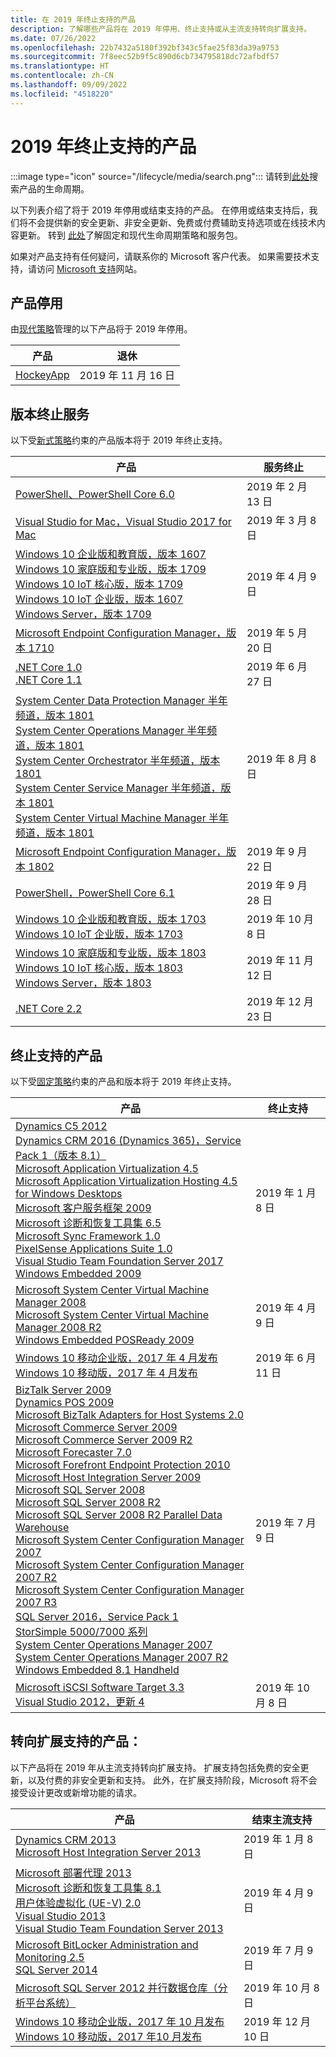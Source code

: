 ```yaml
---
title: 在 2019 年终止支持的产品
description: 了解哪些产品将在 2019 年停用、终止支持或从主流支持转向扩展支持。
ms.date: 07/26/2022
ms.openlocfilehash: 22b7432a5180f392bf343c5fae25f83da39a9753
ms.sourcegitcommit: 7f8eec52b9f5c890d6cb734795818dc72afbdf57
ms.translationtype: HT
ms.contentlocale: zh-CN
ms.lasthandoff: 09/09/2022
ms.locfileid: "4518220"
---
```

# <a name="products-ending-support-in-2019"></a>2019 年终止支持的产品

:::image type="icon" source="/lifecycle/media/search.png":::
请转到[此处](/lifecycle/products/)搜索产品的生命周期。

以下列表介绍了将于 2019 年停用或结束支持的产品。 在停用或结束支持后，我们将不会提供新的安全更新、非安全更新、免费或付费辅助支持选项或在线技术内容更新。 转到 [此处](/lifecycle/overview/product-end-of-support-overview)了解固定和现代生命周期策略和服务包。

如果对产品支持有任何疑问，请联系你的 Microsoft 客户代表。 如果需要技术支持，请访问 [Microsoft 支持](https://support.microsoft.com/contactus/?ws=support)网站。

## <a name="product-retirements"></a>产品停用

由[现代策略](/lifecycle/policies/modern)管理的以下产品将于 2019 年停用。

| 产品 | 退休 |
| --- | --- |
| [HockeyApp](/lifecycle/products/hockeyapp?branch=live)<br> | 2019 年 11 月 16 日 |


## <a name="release-end-of-servicing"></a>版本终止服务

以下受[新式策略](/lifecycle/policies/modern)约束的产品版本将于 2019 年终止支持。

| 产品 | 服务终止 |
| --- | --- |
| [PowerShell、PowerShell Core 6.0](/lifecycle/products/powershell?branch=live)<br> | 2019 年 2 月 13 日 |
| [Visual Studio for Mac，Visual Studio 2017 for Mac](/lifecycle/products/visual-studio-for-mac?branch=live)<br> | 2019 年 3 月 8 日 |
| [Windows 10 企业版和教育版，版本 1607](/lifecycle/products/windows-10-enterprise-and-education?branch=live)<br>[Windows 10 家庭版和专业版，版本 1709](/lifecycle/products/windows-10-home-and-pro?branch=live)<br>[Windows 10 IoT 核心版，版本 1709](/lifecycle/products/windows-10-iot-core?branch=live)<br>[Windows 10 IoT 企业版，版本 1607](/lifecycle/products/windows-10-iot-enterprise?branch=live)<br>[Windows Server，版本 1709](/lifecycle/products/windows-server?branch=live)<br> | 2019 年 4 月 9 日 |
| [Microsoft Endpoint Configuration Manager，版本 1710](/lifecycle/products/microsoft-endpoint-configuration-manager?branch=live)<br> | 2019 年 5 月 20 日 |
| [.NET Core 1.0](/lifecycle/products/microsoft-net-and-net-core?branch=live)<br>[.NET Core 1.1](/lifecycle/products/microsoft-net-and-net-core?branch=live)<br> | 2019 年 6 月 27 日 |
| [System Center Data Protection Manager 半年频道，版本 1801](/lifecycle/products/system-center-data-protection-manager-semi-annual-channel?branch=live)<br>[System Center Operations Manager 半年频道，版本 1801](/lifecycle/products/system-center-operations-manager-semi-annual-channel?branch=live)<br>[System Center Orchestrator 半年频道，版本 1801](/lifecycle/products/system-center-orchestrator-semi-annual-channel?branch=live)<br>[System Center Service Manager 半年频道，版本 1801](/lifecycle/products/system-center-service-manager-semi-annual-channel?branch=live)<br>[System Center Virtual Machine Manager 半年频道，版本 1801](/lifecycle/products/system-center-virtual-machine-manager-semi-annual-channel?branch=live)<br> | 2019 年 8 月 8 日 |
| [Microsoft Endpoint Configuration Manager，版本 1802](/lifecycle/products/microsoft-endpoint-configuration-manager?branch=live)<br> | 2019 年 9 月 22 日 |
| [PowerShell，PowerShell Core 6.1](/lifecycle/products/powershell?branch=live)<br> | 2019 年 9 月 28 日 |
| [Windows 10 企业版和教育版，版本 1703](/lifecycle/products/windows-10-enterprise-and-education?branch=live)<br>[Windows 10 IoT 企业版，版本 1703](/lifecycle/products/windows-10-iot-enterprise?branch=live)<br> | 2019 年 10 月 8 日 |
| [Windows 10 家庭版和专业版，版本 1803](/lifecycle/products/windows-10-home-and-pro?branch=live)<br>[Windows 10 IoT 核心版，版本 1803](/lifecycle/products/windows-10-iot-core?branch=live)<br>[Windows Server，版本 1803](/lifecycle/products/windows-server?branch=live)<br> | 2019 年 11 月 12 日 |
| [.NET Core 2.2](/lifecycle/products/microsoft-net-and-net-core?branch=live)<br> | 2019 年 12 月 23 日 |


## <a name="products-reaching-end-of-support"></a>终止支持的产品

以下受[固定策略](/lifecycle/policies/fixed)约束的产品和版本将于 2019 年终止支持。

| 产品 | 终止支持 |
| --- | --- |
| [Dynamics C5 2012](/lifecycle/products/dynamics-c5-2012?branch=live)<br>[Dynamics CRM 2016 (Dynamics 365)，Service Pack 1（版本 8.1）](/lifecycle/products/dynamics-crm-2016-dynamics-365?branch=live)<br>[Microsoft Application Virtualization 4.5](/lifecycle/products/microsoft-application-virtualization-45?branch=live)<br>[Microsoft Application Virtualization Hosting 4.5 for Windows Desktops](/lifecycle/products/microsoft-application-virtualization-hosting-45?branch=live)<br>[Microsoft 客户服务框架 2009](/lifecycle/products/microsoft-customer-care-framework-2009?branch=live)<br>[Microsoft 诊断和恢复工具集 6.5](/lifecycle/products/microsoft-diagnostics-and-recovery-toolset-65?branch=live)<br>[Microsoft Sync Framework 1.0](/lifecycle/products/microsoft-sync-framework-10?branch=live)<br>[PixelSense Applications Suite 1.0](/lifecycle/products/pixelsense-applications-suite-10?branch=live)<br>[Visual Studio Team Foundation Server 2017](/lifecycle/products/visual-studio-team-foundation-server-2017?branch=live)<br>[Windows Embedded 2009](/lifecycle/products/windows-embedded-2009?branch=live)<br> | 2019 年 1 月 8 日 |
| [Microsoft System Center Virtual Machine Manager 2008](/lifecycle/products/microsoft-system-center-virtual-machine-manager-2008?branch=live)<br>[Microsoft System Center Virtual Machine Manager 2008 R2](/lifecycle/products/microsoft-system-center-virtual-machine-manager-2008-r2?branch=live)<br>[Windows Embedded POSReady 2009](/lifecycle/products/windows-embedded-posready-2009?branch=live)<br> | 2019 年 4 月 9 日 |
| [Windows 10 移动企业版，2017 年 4 月发布](/lifecycle/products/windows-10-mobile-enterprise-released-in-april-2017?branch=live)<br>[Windows 10 移动版，2017 年 4 月发布](/lifecycle/products/windows-10-mobile-released-in-april-2017?branch=live)<br> | 2019 年 6 月 11 日 |
| [BizTalk Server 2009](/lifecycle/products/biztalk-server-2009?branch=live)<br>[Dynamics POS 2009](/lifecycle/products/dynamics-pos-2009?branch=live)<br>[Microsoft BizTalk Adapters for Host Systems 2.0](/lifecycle/products/microsoft-biztalk-adapters-for-host-systems-20?branch=live)<br>[Microsoft Commerce Server 2009](/lifecycle/products/microsoft-commerce-server-2009?branch=live)<br>[Microsoft Commerce Server 2009 R2](/lifecycle/products/microsoft-commerce-server-2009-r2?branch=live)<br>[Microsoft Forecaster 7.0](/lifecycle/products/microsoft-forecaster-70?branch=live)<br>[Microsoft Forefront Endpoint Protection 2010](/lifecycle/products/microsoft-forefront-endpoint-protection-2010?branch=live)<br>[Microsoft Host Integration Server 2009](/lifecycle/products/microsoft-host-integration-server-2009?branch=live)<br>[Microsoft SQL Server 2008](/lifecycle/products/microsoft-sql-server-2008?branch=live)<br>[Microsoft SQL Server 2008 R2](/lifecycle/products/microsoft-sql-server-2008-r2?branch=live)<br>[Microsoft SQL Server 2008 R2 Parallel Data Warehouse](/lifecycle/products/microsoft-sql-server-2008-r2-parallel-data-warehouse?branch=live)<br>[Microsoft System Center Configuration Manager 2007](/lifecycle/products/microsoft-system-center-configuration-manager-2007?branch=live)<br>[Microsoft System Center Configuration Manager 2007 R2](/lifecycle/products/microsoft-system-center-configuration-manager-2007-r2?branch=live)<br>[Microsoft System Center Configuration Manager 2007 R3](/lifecycle/products/microsoft-system-center-configuration-manager-2007-r3?branch=live)<br>[SQL Server 2016，Service Pack 1](/lifecycle/products/sql-server-2016?branch=live)<br>[StorSimple 5000/7000 系列](/lifecycle/products/storsimple-50007000-series?branch=live)<br>[System Center Operations Manager 2007](/lifecycle/products/system-center-operations-manager-2007?branch=live)<br>[System Center Operations Manager 2007 R2](/lifecycle/products/system-center-operations-manager-2007-r2?branch=live)<br>[Windows Embedded 8.1 Handheld](/lifecycle/products/windows-embedded-81-handheld?branch=live)<br> | 2019 年 7 月 9 日 |
| [Microsoft iSCSI Software Target 3.3](/lifecycle/products/microsoft-iscsi-software-target-33?branch=live)<br>[Visual Studio 2012，更新 4](/lifecycle/products/visual-studio-2012?branch=live)<br> | 2019 年 10 月 8 日 |


## <a name="products-moving-to-extended-support"></a>转向扩展支持的产品：

以下产品将在 2019 年从主流支持转向扩展支持。 扩展支持包括免费的安全更新，以及付费的非安全更新和支持。 此外，在扩展支持阶段，Microsoft 将不会接受设计更改或新增功能的请求。

| 产品 | 结束主流支持 |
| --- | --- |
| [Dynamics CRM 2013](/lifecycle/products/dynamics-crm-2013?branch=live)<br>[Microsoft Host Integration Server 2013](/lifecycle/products/microsoft-host-integration-server-2013?branch=live)<br> | 2019 年 1 月 8 日 |
| [Microsoft 部署代理 2013](/lifecycle/products/microsoft-deployment-agent-2013?branch=live)<br>[Microsoft 诊断和恢复工具集 8.1](/lifecycle/products/microsoft-diagnostics-and-recovery-toolset-81?branch=live)<br>[用户体验虚拟化 (UE-V) 2.0](/lifecycle/products/user-experience-virtualization-uev-20?branch=live)<br>[Visual Studio 2013](/lifecycle/products/visual-studio-2013?branch=live)<br>[Visual Studio Team Foundation Server 2013](/lifecycle/products/visual-studio-team-foundation-server-2013?branch=live)<br> | 2019 年 4 月 9 日 |
| [Microsoft BitLocker Administration and Monitoring 2.5](/lifecycle/products/microsoft-bitlocker-administration-and-monitoring-25?branch=live)<br>[SQL Server 2014](/lifecycle/products/sql-server-2014?branch=live)<br> | 2019 年 7 月 9 日 |
| [Microsoft SQL Server 2012 并行数据仓库（分析平台系统）](/lifecycle/products/microsoft-sql-server-2012-parallel-data-warehouse-analytics-platform-system?branch=live)<br> | 2019 年 10 月 8 日 |
| [Windows 10 移动企业版，2017 年 10 月发布](/lifecycle/products/windows-10-mobile-enterprise-released-in-october-2017?branch=live)<br>[Windows 10 移动版，2017 年10 月发布](/lifecycle/products/windows-10-mobile-released-in-october-2017?branch=live)<br> | 2019 年 12 月 10 日 |
